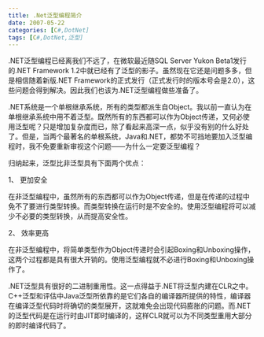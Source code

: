 ```yaml
---
title: .Net泛型编程简介
date: 2007-05-22
categories: [C#,DotNet]
tags: [C#,DotNet,泛型]
---
```


.NET泛型编程已经离我们不远了，在微软最近随SQL Server Yukon Beta1发行的.NET Framework 1.2中就已经有了泛型的影子。虽然现在它还是问题多多，但是相信随着新版.NET Framework的正式发行（正式发行时的版本号会是2.0），这些问题会得到解决。因此我们也该为.NET泛型编程做些准备了。
<!--more-->
.NET系统是一个单根继承系统，所有的类型都派生自Object。我以前一直认为在单根继承系统中用不着泛型。既然所有的东西都可以作为Object传递，又何必使用泛型呢？只是增加复杂度而已，除了看起来高深一点，似乎没有别的什么好处了。但是，当两个最著名的单根系统，Java和.NET，都势不可挡地要加入泛型编程时，我不免要重新审视这个问题——为什么一定要泛型编程？

归纳起来，泛型比非泛型具有下面两个优点：

1、 更加安全

在非泛型编程中，虽然所有的东西都可以作为Object传递，但是在传递的过程中免不了要进行类型转换。而类型转换在运行时是不安全的。使用泛型编程将可以减少不必要的类型转换，从而提高安全性。

2、 效率更高

在非泛型编程中，将简单类型作为Object传递时会引起Boxing和Unboxing操作，这两个过程都是具有很大开销的。使用泛型编程就不必进行Boxing和Unboxing操作了。

.NET泛型具有很好的二进制重用性。这一点得益于.NET将泛型内建在CLR之中。C++泛型和评估中Java泛型所依靠的是它们各自的编译器所提供的特性，编译器在编译泛型代码时将确切的类型展开，这就难免会出现代码膨胀的问题。而.NET的泛型代码是在运行时由JIT即时编译的，这样CLR就可以为不同类型重用大部分的即时编译代码了。


